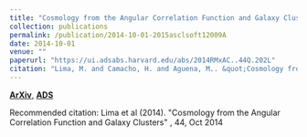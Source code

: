 ```yaml
---
title: "Cosmology from the Angular Correlation Function and Galaxy Clusters"
collection: publications
permalink: /publication/2014-10-01-2015asclsoft12009A
date: 2014-10-01
venue: ""
paperurl: "https://ui.adsabs.harvard.edu/abs/2014RMxAC..44Q.202L"
citation: "Lima, M. and Camacho, H. and Aguena, M.. &quot;Cosmology from the Angular Correlation Function and Galaxy Clusters.&quot; <i></i>, 44, Oct 2014"
---
```


[**ArXiv**](https://arxiv.org/abs/1512.009), [**ADS**](https://ui.adsabs.harvard.edu/abs/2014RMxAC..44Q.202L)

Recommended citation: Lima et al (2014). "Cosmology from the Angular Correlation Function and Galaxy Clusters" <i></i>, 44, Oct 2014
